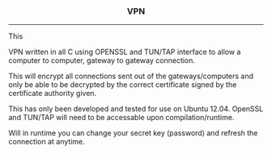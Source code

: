 <center><h3>VPN</h3></center>
<hr />

This

VPN written in all C using OPENSSL and TUN/TAP interface to allow a computer to computer, gateway to gateway connection.  

This will encrypt all connections sent out of the gateways/computers and only be able to be decrypted by the correct certificate signed by the certificate authority given.

This has only been developed and tested for use on Ubuntu 12.04.  OpenSSL and TUN/TAP will need to be accessable upon compilation/runtime.

Will in runtime you can change your secret key (password) and refresh the connection at anytime.
